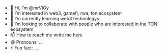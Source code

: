 - 👋 Hi, I’m @mrViGy
- 👀 I’m interested in web3, gamefi, rwa, ton ecosystem
- 🌱 I’m currently learning web3 technologys
- 💞️ I’m looking to collaborate with people who are interested in the TON ecosystem
- 📫 How to reach me write me here
- 😄 Pronouns: ...
- ⚡ Fun fact: ...

<!---
mrViGy/mrViGy is a ✨ special ✨ repository because its `README.md` (this file) appears on your GitHub profile.
You can click the Preview link to take a look at your changes.
--->

